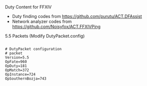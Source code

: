 Duty Content for FFXIV

* Duty finding codes from https://github.com/purutu/ACT.DFAssist
* Network analyzer codes from https://github.com/Noisyfox/ACT.FFXIVPing


5.5 Packets (Modify DutyPacket.config)
<pre><code>
# DutyPacket configuration
# packet
Version=5.5
OpFate=960
OpDuty=181
OpMatch=372
OpInstance=724
OpSouthernBozja=743
</code></pre>
